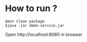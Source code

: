 # How to run ?

```
$mvn clean package
$java -jar demo-service.jar
```

Open http://localhost:8080 in browser
